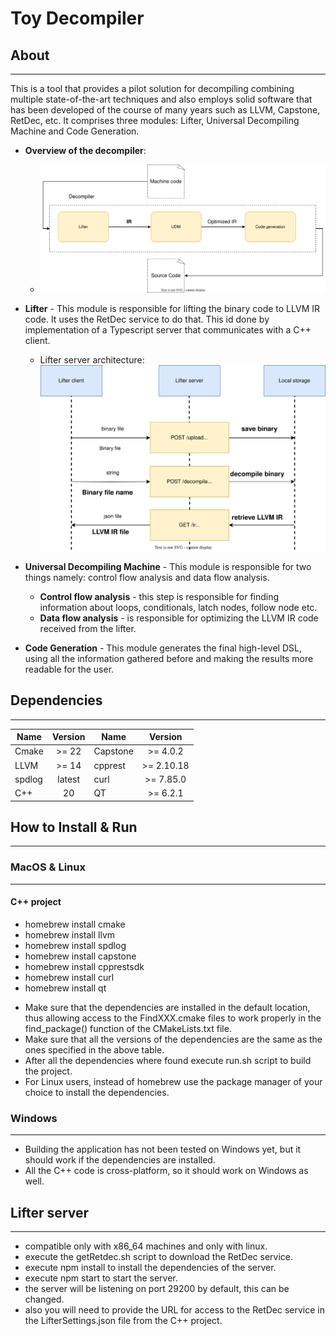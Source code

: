 # **Toy Decompiler**

## About

-----------------------

This is a tool that provides a pilot solution for decompiling combining multiple state-of-the-art techniques and also employs solid software that has been developed of the course of many years such as LLVM, Capstone, RetDec, etc.
It comprises three modules: Lifter, Universal Decompiling Machine and Code Generation.

- **Overview of the decompiler**:
  - <img src="decompiler/documents/decompilation_overview.svg">

- **Lifter** - This module is responsible for lifting the binary code to LLVM IR code. It uses the RetDec service to do that. This id done by implementation of a Typescript server that communicates with a C++ client.
  - Lifter server architecture:
    <img src="decompiler/documents/retdec_server.svg">
- **Universal Decompiling Machine** - This module is responsible for two things namely: control flow analysis and data flow analysis.
  - **Control flow analysis** - this step is responsible for finding information about loops, conditionals, latch nodes, follow node etc.
  - **Data flow analysis** - is responsible for optimizing the LLVM IR code received from the lifter.
- **Code Generation** - This module generates the final high-level DSL, using all the information gathered before and making the results more readable for the user.

## Dependencies

-----------------------

| **Name** | **Version** | **Name** | **Version** |
| --- |:-----------:|----------|:-----------:|
| Cmake |   \>= 22    | Capstone |  \>= 4.0.2  |
| LLVM |   \>= 14    | cpprest  | \>= 2.10.18 |
| spdlog |   latest    | curl     | \>= 7.85.0  |
| C++ |     20      | QT       |  \>= 6.2.1  |

## How to Install & Run

-----------------------

### MacOS & Linux

------------------------

#### **C++ project**

- homebrew install cmake
- homebrew install llvm
- homebrew install spdlog
- homebrew install capstone
- homebrew install cpprestsdk
- homebrew install curl
- homebrew install qt

* Make sure that the dependencies are installed in the default location, thus allowing
access to the FindXXX.cmake files to work properly in the find_package() function of the
CMakeLists.txt file.
* Make sure that all the versions of the dependencies are the same as the ones specified in the above table.
* After all the dependencies where found execute run.sh script to build the project.
* For Linux users, instead of homebrew use the package manager of your choice to install the dependencies.

### Windows

------------------------

* Building the application has not been tested on Windows yet, but it should work if the dependencies are installed.
* All the C++ code is cross-platform, so it should work on Windows as well.


## Lifter server

-----------------------

- compatible only with x86_64 machines and only with linux.
- execute the getRetdec.sh script to download the RetDec service.
- execute npm install to install the dependencies of the server.
- execute npm start to start the server.
- the server will be listening on port 29200 by default, this can be changed.
- also you will need to provide the URL for access to the RetDec service in the LifterSettings.json file from the C++ project.


